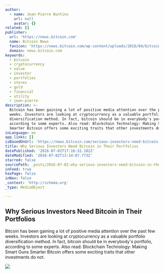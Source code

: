 ```yaml
---
author:
  - name: Jean-Pierre Buntinx
    url: null
    avatar: {}
related: []
publisher:
  url: 'https://news.bitcoin.com'
  name: Bitcoin News
  favicon: 'https://news.bitcoin.com/wp-content/uploads/2016/04/bitcoin_fav.png'
  domain: news.bitcoin.com
keywords:
  - bitcoin
  - cryptocurrency
  - value
  - investor
  - portfolios
  - stores
  - gold
  - financial
  - utility
  - jean-pierre
description: >-
  Bitcoin has been gaining a lot of positive media attention over the past few
  weeks. Investors are looking at cryptocurrency as a valuable portfolio
  diversification method. In fact, bitcoin should be in everybody's portfolio,
  according to some experts. Also read: Blockchain Technology: Making Smart Guns
  Smarter Bitcoin offers some exciting traits that other investments do not.
inLanguage: en
app_links: []
isBasedOnUrl: 'https://news.bitcoin.com/serious-investors-need-bitcoin-portfolio/'
title: Why Serious Investors Need Bitcoin in Their Portfolios
datePublished: '2016-07-02T17:16:32.182Z'
dateModified: '2016-07-02T13:14:07.773Z'
starred: false
sourcePath: _posts/2016-07-02-why-serious-investors-need-bitcoin-in-their-portfolios.md
inFeed: true
hasPage: false
inNav: false
_context: 'http://schema.org'
_type: MediaObject

---
```

<article style=""><h1>Why Serious Investors Need Bitcoin in Their Portfolios</h1><p>Bitcoin has been gaining a lot of positive media attention over the past few weeks. Investors are looking at cryptocurrency as a valuable portfolio diversification method. In fact, bitcoin should be in everybody's portfolio, according to some experts. Also read: Blockchain Technology: Making Smart Guns Smarter Bitcoin offers some exciting traits that other investments do not.</p><img src="https://news.bitcoin.com/wp-content/uploads/2016/06/shutterstock_179262761.jpg" /></article>